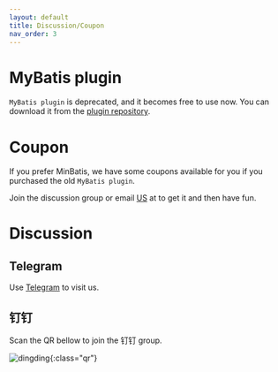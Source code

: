 ```yaml
---
layout: default
title: Discussion/Coupon
nav_order: 3
---
```


# **MyBatis plugin**

```MyBatis plugin``` is deprecated, and it becomes free to use now. You can download it from the [plugin repository](https://plugins.jetbrains.com/plugin/7293-mybatis-plugin).

# Coupon

If you prefer MinBatis, we have some coupons available for you if you purchased the old ```MyBatis plugin```.

Join the discussion group or email [US](mailto:service@codesmagic.com?subject=MinBatis%20Coupon) at to get it and then have fun.

# Discussion

## Telegram

Use [Telegram](https://t.me/joinchat/M91fyhReRvkHeesLpmGmtw) to visit us.

## 钉钉

Scan the QR bellow to join the 钉钉 group.

![dingding](../assets/images/discussion/dingding.jpeg){:class="qr"}
